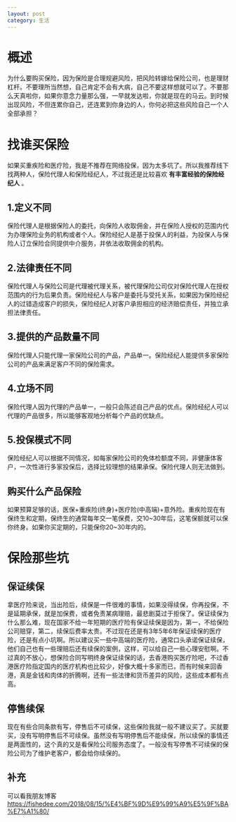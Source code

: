 ```yaml
---
layout: post
category: 生活
---
```


# 概述
为什么要购买保险，因为保险是合理规避风险，把风险转嫁给保险公司，也是理财杠杆。不要理所当然想，自己肯定不会有大病，自己不要这样想就可以了。不要那么天真啦你，如果你意念力量那么强，一早就发达啦，你就是现在的马云。到时候出现风险，不但连累你自己，还连累到你身边的人，你何必把这些风险自己一个人全部承担？

# 找谁买保险
如果买重疾险和医疗险，我是不推荐在网络投保，因为太多坑了。所以我推荐线下找两种人，保险代理人和保险经纪人，不过我还是比较喜欢 __有丰富经验的保险经纪人__ 。

## 1.定义不同
保险代理人是根据保险人的委托，向保险人收取佣金，并在保险人授权的范围内代为办理保险业务的机构或者个人。保险经纪人是基于投保人的利益，为投保人与保险人订立保险合同提供中介服务，并依法收取佣金的机构。

## 2.法律责任不同
保险代理人与保险公司是代理被代理关系，被代理保险公司仅对保险代理人在授权范围内的行为后果负责。保险经纪人与客户是委托与受托关系，如果因为保险经纪人的过错造成客户的损失，保险经纪人对客户承担相应的经济赔偿责任，并独立承担法律责任。

## 3.提供的产品数量不同 
保险代理人只能代理一家保险公司的产品，产品单一。保险经纪人能提供多家保险公司的产品来满足客户不同的保险需求。

## 4.立场不同
保险代理人因为代理的产品单一，一般只会陈述自己产品的优点。保险经纪人可以代理的产品很多，所以能够客观地分析每个产品的优缺点。

## 5.投保模式不同
保险经纪人可以根据不同情况，如每家保险公司的免体检额度不同，非健康体客户，一次性进行多家投保后，选择比较理想的结果承保。保险代理人则无法做到。

## 购买什么产品保险
如果预算足够的话，医保+重疾险(终身)+医疗险(中高端)+意外险。重疾险现在有保终生和定期，保终生的通常每年交一笔保费，交10~30年后，这笔保额就可以保你终身。如果你买定期的，只能保你20~30年内的。

# 保险那些坑
## 保证续保
拿医疗险来说，当出险后，续保是一件很难的事情，如果没得续保，你再投保，不是延期承保，就是加保费，或者免责某病理赔，最悲剧莫过于拒保了。保证续保为什么那么难，现在国家不给一年短期的医疗险有保证续保是因为，第一，不给保险公司赔穿，第二，续保后费率太贵。不过现在还是有3年5年6年保证续保的医疗险，还是有点小坑啊。所以建议买一些中高端的医疗险，通常口头承诺保证续保，他们自己也有一些理赔后还有续保的案例，这样，可以给自己一些心理安慰啊。不过真的不放心，想保险合同写明终身保证续保的话，去香港购买医疗险吧，不过香港医疗险指定国内的医疗机构也比较少，好像大概十多家而已，而有时候来回香港，真是金钱和肉体的折腾啊，还有一些法律和货币差异的风险，这些成本都有点高。

## 停售续保
现在有些合同条款有写，停售后不可续保，这些保险我就一般不建议买了。买就要买，没有写明停售后不可续保。虽然没有写明停售后不能续保，所以续保的事情还是两面性的，这个真的又是看保险公司服务态度了。一般没有写停售不可续保的保险公司为了维护老客户，都会给你续保的。

## 补充
可以看我朋友博客
https://fishedee.com/2018/08/15/%E4%BF%9D%E9%99%A9%E5%9F%BA%E7%A1%80/




